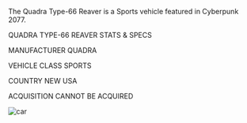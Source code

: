 The Quadra Type-66 Reaver is a Sports vehicle featured in Cyberpunk 2077.

QUADRA TYPE-66 REAVER STATS & SPECS

MANUFACTURER
QUADRA

VEHICLE CLASS
SPORTS

COUNTRY
NEW USA

ACQUISITION
CANNOT BE ACQUIRED

![car](https://www.gamesatlas.com/igallery/901-1000/Cyberpunk2077_QuadraType66_Reaver-949-450.jpg)
